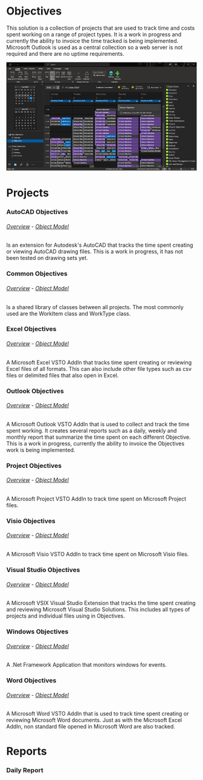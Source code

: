 # Objectives  
This solution is a collection of projects that are used to track time and costs spent working on a range of project types. It is a work in progress and currently the ability to invoice the time tracked is being implemented. Microsoft Outlook is used as a central collection so a web server is not required and there are no uptime requirements.
  
![Outlook Calendar View](./OutlookObjectives/Docs/ObjectivesCalendar.png "Outlook Calendar view")

# Projects
### AutoCAD Objectives  
###### [Overview](./AutoCADObjectives/Docs/README.md) \- [Object Model](./AutoCADObjectives/Docs/ObjectModel.md)  
Is an extension for Autodesk's AutoCAD that tracks the time spent creating or viewing AutoCAD drawing files. This is a work in progress, it has not been tested on drawing sets yet.  

### Common Objectives  
###### [Overview](./CommonObjectives/Docs/README.md) \- [Object Model](./CommonObjectives/Docs/ObjectModel.md)  
Is a shared library of classes between all projects. The most commonly used are the WorkItem class and WorkType class.  

### Excel Objectives  
###### [Overview](./ExcelObjectives/Docs/README.md) \- [Object Model](./ExcelObjectives/Docs/ObjectModel.md)  
A Microsoft Excel VSTO AddIn that tracks time spent creating or reviewing Excel files of all formats. This can also include other file types such as csv files or delimited files that also open in Excel.  

### Outlook Objectives  
###### [Overview](./OutlookObjectives/Docs/README.md) \- [Object Model](./OutlookObjectives/Docs/ObjectModel.md)  
A Microsoft Outlook VSTO AddIn that is used to collect and track the time spent working. It creates several reports such as a daily, weekly and monthly report that summarize the time spent on each different Objective.  This is a work in progress, currently the ability to invoice the Objectives work is being implemented.  

### Project Objectives  
###### [Overview](./ProjectObjectives/Docs/README.md) \- [Object Model](./ProjectObjectives/Docs/ObjectModel.md)  
A Microsoft Project VSTO AddIn to track time spent on Microsoft Project files.  

### Visio Objectives  
###### [Overview](./VisioObjectives/Docs/README.md) \- [Object Model](./VisioObjectives/Docs/ObjectModel.md)  
A Microsoft Visio VSTO AddIn to track time spent on Microsoft Visio files.  

### Visual Studio Objectives  
###### [Overview](./VisualStudioObjectives/Docs/README.md) \- [Object Model](./VisualStudioObjectives/Docs/ObjectModel.md)  
A Microsoft VSIX Visual Studio Extension that tracks the time spent creating and reviewing Microsoft Visual Studio Solutions. This includes all types of projects and individual files using in Objectives.  

### Windows Objectives  
###### [Overview](./WindowsObjectives/Docs/README.md) \- [Object Model](./WindowsObjectives/Docs/ObjectModel.md)  
A .Net Framework Application that monitors windows for events.  

### Word Objectives  
###### [Overview](./WordObjectives/Docs/README.md) \- [Object Model](./WordObjectives/Docs/ObjectModel.md)  
A Microsoft Word VSTO AddIn that is used to track time spent creating or reviewing Microsoft Word documents. Just as with the Microsoft Excel AddIn, non standard file opened in Microsoft Word are also tracked.  

# Reports

### Daily Report